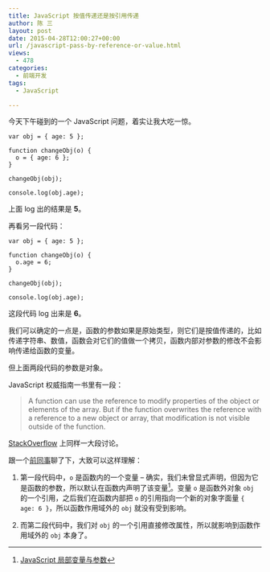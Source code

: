 ```yaml
---
title: JavaScript 按值传递还是按引用传递
author: 陈 三
layout: post
date: 2015-04-28T12:00:27+00:00
url: /javascript-pass-by-reference-or-value.html
views:
  - 478
categories:
  - 前端开发
tags:
  - JavaScript

---
```

​今天下午碰到的一个 JavaScript 问题，着实让我大吃一惊。

    var obj = { age: 5 };
    
    function changeObj(o) {
      o = { age: 6 };
    }
    
    changeObj(obj);
    
    console.log(obj.age);
    

上面 log 出的结果是 **5**。

再看另一段代码：

    var obj = { age: 5 };
    
    function changeObj(o) {
      o.age = 6;
    }
    
    changeObj(obj);
    
    console.log(obj.age);
    

这段代码 log 出来是 **6**。

我们可以确定的一点是，函数的参数如果是原始类型，则它们是按值传递的，比如传递字符串、数值，函数会对它们的值做一个拷贝，函数内部对参数的修改不会影响传递给函数的变量。

但上面两段代码的参数是对象。

JavaScript 权威指南一书里有一段：

> A function can use the reference to modify properties of the object or elements of the array. But if the function overwrites the reference with a reference to a new object or array, that modification is not visible outside of the function.

[StackOverflow][1] 上同样一大段讨论。

跟一个[前同事][2]聊了下，大致可以这样理解：

  1. 第一段代码中，`o` 是函数内的一个变量 &#8211; 确实，我们未曾显式声明，但因为它是函数的参数，所以默认在函数内声明了该变量[^15694.1]。变量 `o` 是函数外对象 `obj` 的一个引用，之后我们在函数内部把 `o` 的引用指向一个新的对象字面量 `{ age: 6 }`，所以函数作用域外的 `obj` 就没有受到影响。

  2. 而第二段代码中，我们对 `obj` 的一个引用直接修改属性，所以就影响到函数作用域外的 `obj` 本身了。

[^15694.1]:    
    [JavaScript 局部变量与参数][3]

 [1]: http://stackoverflow.com/questions/518000/is-javascript-a-pass-by-reference-or-pass-by-value-language
 [2]: http://doller.io/
 [3]: http://stackoverflow.com/questions/3057737/local-variable-vs-parameter